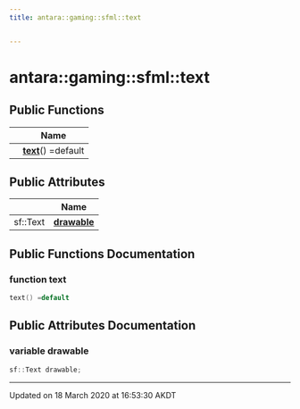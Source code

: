 ```yaml
---
title: antara::gaming::sfml::text


---
```


# antara::gaming::sfml::text















## Public Functions

|                | Name           |
| -------------- | -------------- |
|  | **[text](Classes/structantara_1_1gaming_1_1sfml_1_1text.md#function-text)**() =default  |


## Public Attributes

|                | Name           |
| -------------- | -------------- |
| sf::Text | **[drawable](Classes/structantara_1_1gaming_1_1sfml_1_1text.md#variable-drawable)**  |










## Public Functions Documentation

### function text

```cpp
text() =default
```






























## Public Attributes Documentation

### variable drawable

```cpp
sf::Text drawable;
```
































-------------------------------

Updated on 18 March 2020 at 16:53:30 AKDT